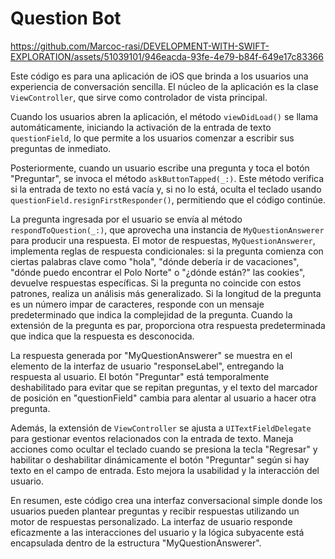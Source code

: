 # Question Bot

https://github.com/Marcoc-rasi/DEVELOPMENT-WITH-SWIFT-EXPLORATION/assets/51039101/946eacda-93fe-4e79-b84f-649e17c83366

Este código es para una aplicación de iOS que brinda a los usuarios una experiencia de conversación sencilla. El núcleo de la aplicación es la clase `ViewController`, que sirve como controlador de vista principal.

Cuando los usuarios abren la aplicación, el método `viewDidLoad()` se llama automáticamente, iniciando la activación de la entrada de texto `questionField`, lo que permite a los usuarios comenzar a escribir sus preguntas de inmediato.

Posteriormente, cuando un usuario escribe una pregunta y toca el botón "Preguntar", se invoca el método `askButtonTapped(_:)`. Este método verifica si la entrada de texto no está vacía y, si no lo está, oculta el teclado usando `questionField.resignFirstResponder()`, permitiendo que el código continúe.

La pregunta ingresada por el usuario se envía al método `respondToQuestion(_:)`, que aprovecha una instancia de `MyQuestionAnswerer` para producir una respuesta. El motor de respuestas, `MyQuestionAnswerer`, implementa reglas de respuesta condicionales: si la pregunta comienza con ciertas palabras clave como "hola", "dónde debería ir de vacaciones", "dónde puedo encontrar el Polo Norte" o "¿dónde están?" las cookies", devuelve respuestas específicas. Si la pregunta no coincide con estos patrones, realiza un análisis más generalizado. Si la longitud de la pregunta es un número impar de caracteres, responde con un mensaje predeterminado que indica la complejidad de la pregunta. Cuando la extensión de la pregunta es par, proporciona otra respuesta predeterminada que indica que la respuesta es desconocida.

La respuesta generada por "MyQuestionAnswerer" se muestra en el elemento de la interfaz de usuario "responseLabel", entregando la respuesta al usuario. El botón "Preguntar" está temporalmente deshabilitado para evitar que se repitan preguntas, y el texto del marcador de posición en "questionField" cambia para alentar al usuario a hacer otra pregunta.

Además, la extensión de `ViewController` se ajusta a `UITextFieldDelegate` para gestionar eventos relacionados con la entrada de texto. Maneja acciones como ocultar el teclado cuando se presiona la tecla "Regresar" y habilitar o deshabilitar dinámicamente el botón "Preguntar" según si hay texto en el campo de entrada. Esto mejora la usabilidad y la interacción del usuario.

En resumen, este código crea una interfaz conversacional simple donde los usuarios pueden plantear preguntas y recibir respuestas utilizando un motor de respuestas personalizado. La interfaz de usuario responde eficazmente a las interacciones del usuario y la lógica subyacente está encapsulada dentro de la estructura "MyQuestionAnswerer".
